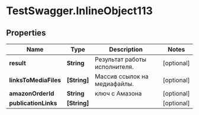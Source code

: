 # TestSwagger.InlineObject113

## Properties

Name | Type | Description | Notes
------------ | ------------- | ------------- | -------------
**result** | **String** | Результат работы исполнителя. | [optional] 
**linksToMediaFiles** | **[String]** | Массив ссылок на медиафайлы. | [optional] 
**amazonOrderId** | **String** | ключ с Амазона | [optional] 
**publicationLinks** | **[String]** |  | [optional] 


